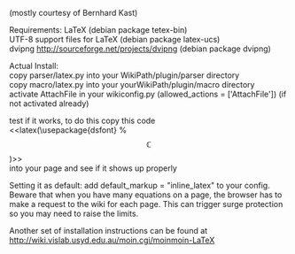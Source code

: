 (mostly courtesy of Bernhard Kast)

Requirements:
LaTeX (debian package tetex-bin)  
UTF-8 support files for LaTeX (debian package latex-ucs)  
dvipng http://sourceforge.net/projects/dvipng (debian package dvipng)  

Actual Install:  
copy parser/latex.py into your WikiPath/plugin/parser directory  
copy macro/latex.py into your  yourWikiPath/plugin/macro directory  
activate AttachFile in your wikiconfig.py (allowed_actions = ['AttachFile']) (if not activated already)  

test if it works, to do this copy this code  
    <<latex(\usepackage{dsfont} % $$\mathds{C}$$)>>  
into your page and see if it shows up properly  

Setting it as default: add default_markup = "inline_latex" to your config.  
 Beware that when you have many equations on a page, the browser has to make a request to the wiki for each page. This can trigger surge protection so you may need to raise the limits.  

Another set of installation instructions can be found at http://wiki.vislab.usyd.edu.au/moin.cgi/moinmoin-LaTeX  
